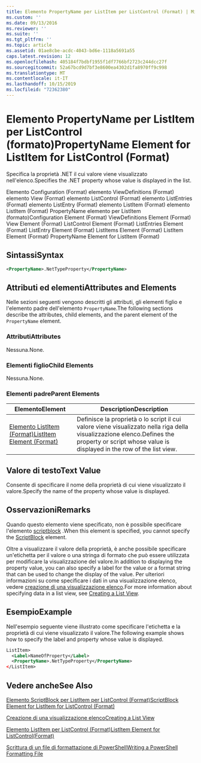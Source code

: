 ```yaml
---
title: Elemento PropertyName per ListItem per ListControl (Format) | Microsoft Docs
ms.custom: ''
ms.date: 09/13/2016
ms.reviewer: ''
ms.suite: ''
ms.tgt_pltfrm: ''
ms.topic: article
ms.assetid: 01ae8cbe-acdc-4043-bd6e-1118a5691a55
caps.latest.revision: 12
ms.openlocfilehash: 405184f7bdbf1955f1df7766bf2723c244dcc27f
ms.sourcegitcommit: 52a67bcd9d7bf3e8600ea4302d1fa8970ff9c998
ms.translationtype: MT
ms.contentlocale: it-IT
ms.lasthandoff: 10/15/2019
ms.locfileid: "72362380"
---
```

# <a name="propertyname-element-for-listitem-for-listcontrol-format"></a><span data-ttu-id="21077-102">Elemento PropertyName per ListItem per ListControl (formato)</span><span class="sxs-lookup"><span data-stu-id="21077-102">PropertyName Element for ListItem for ListControl (Format)</span></span>

<span data-ttu-id="21077-103">Specifica la proprietà .NET il cui valore viene visualizzato nell'elenco.</span><span class="sxs-lookup"><span data-stu-id="21077-103">Specifies the .NET property whose value is displayed in the list.</span></span>

<span data-ttu-id="21077-104">Elemento Configuration (Format) elemento ViewDefinitions (Format) elemento View (Format) elemento ListControl (Format) elemento ListEntries (Format) elemento ListEntry (Format) elemento ListItem (Format) elemento ListItem (Format) PropertyName elemento per ListItem (formato)</span><span class="sxs-lookup"><span data-stu-id="21077-104">Configuration Element (Format) ViewDefinitions Element (Format) View Element (Format) ListControl Element (Format) ListEntries Element (Format) ListEntry Element (Format) ListItems Element (Format) ListItem Element (Format) PropertyName Element for ListItem (Format)</span></span>

## <a name="syntax"></a><span data-ttu-id="21077-105">Sintassi</span><span class="sxs-lookup"><span data-stu-id="21077-105">Syntax</span></span>

```xml
<PropertyName>.NetTypeProperty</PropertyName>
```

## <a name="attributes-and-elements"></a><span data-ttu-id="21077-106">Attributi ed elementi</span><span class="sxs-lookup"><span data-stu-id="21077-106">Attributes and Elements</span></span>

<span data-ttu-id="21077-107">Nelle sezioni seguenti vengono descritti gli attributi, gli elementi figlio e l'elemento padre dell'elemento `PropertyName`.</span><span class="sxs-lookup"><span data-stu-id="21077-107">The following sections describe the attributes, child elements, and the parent element of the `PropertyName` element.</span></span>

### <a name="attributes"></a><span data-ttu-id="21077-108">Attributi</span><span class="sxs-lookup"><span data-stu-id="21077-108">Attributes</span></span>

<span data-ttu-id="21077-109">Nessuna.</span><span class="sxs-lookup"><span data-stu-id="21077-109">None.</span></span>

### <a name="child-elements"></a><span data-ttu-id="21077-110">Elementi figlio</span><span class="sxs-lookup"><span data-stu-id="21077-110">Child Elements</span></span>

<span data-ttu-id="21077-111">Nessuna.</span><span class="sxs-lookup"><span data-stu-id="21077-111">None.</span></span>

### <a name="parent-elements"></a><span data-ttu-id="21077-112">Elementi padre</span><span class="sxs-lookup"><span data-stu-id="21077-112">Parent Elements</span></span>

|<span data-ttu-id="21077-113">Elemento</span><span class="sxs-lookup"><span data-stu-id="21077-113">Element</span></span>|<span data-ttu-id="21077-114">Description</span><span class="sxs-lookup"><span data-stu-id="21077-114">Description</span></span>|
|-------------|-----------------|
|[<span data-ttu-id="21077-115">Elemento ListItem (Format)</span><span class="sxs-lookup"><span data-stu-id="21077-115">ListItem Element (Format)</span></span>](./listitem-element-for-listitems-for-listcontrol-format.md)|<span data-ttu-id="21077-116">Definisce la proprietà o lo script il cui valore viene visualizzato nella riga della visualizzazione elenco.</span><span class="sxs-lookup"><span data-stu-id="21077-116">Defines the property or script whose value is displayed in the row of the list view.</span></span>|

## <a name="text-value"></a><span data-ttu-id="21077-117">Valore di testo</span><span class="sxs-lookup"><span data-stu-id="21077-117">Text Value</span></span>

<span data-ttu-id="21077-118">Consente di specificare il nome della proprietà di cui viene visualizzato il valore.</span><span class="sxs-lookup"><span data-stu-id="21077-118">Specify the name of the property whose value is displayed.</span></span>

## <a name="remarks"></a><span data-ttu-id="21077-119">Osservazioni</span><span class="sxs-lookup"><span data-stu-id="21077-119">Remarks</span></span>

<span data-ttu-id="21077-120">Quando questo elemento viene specificato, non è possibile specificare l'elemento [scriptblock](./scriptblock-element-for-listitem-for-listcontrol-format.md) .</span><span class="sxs-lookup"><span data-stu-id="21077-120">When this element is specified, you cannot specify the [ScriptBlock](./scriptblock-element-for-listitem-for-listcontrol-format.md) element.</span></span>

<span data-ttu-id="21077-121">Oltre a visualizzare il valore della proprietà, è anche possibile specificare un'etichetta per il valore o una stringa di formato che può essere utilizzata per modificare la visualizzazione del valore.</span><span class="sxs-lookup"><span data-stu-id="21077-121">In addition to displaying the property value, you can also specify a label for the value or a format string that can be used to change the display of the value.</span></span> <span data-ttu-id="21077-122">Per ulteriori informazioni su come specificare i dati in una visualizzazione elenco, vedere [creazione di una visualizzazione elenco](./creating-a-list-view.md).</span><span class="sxs-lookup"><span data-stu-id="21077-122">For more information about specifying data in a list view, see [Creating a List View](./creating-a-list-view.md).</span></span>

## <a name="example"></a><span data-ttu-id="21077-123">Esempio</span><span class="sxs-lookup"><span data-stu-id="21077-123">Example</span></span>

<span data-ttu-id="21077-124">Nell'esempio seguente viene illustrato come specificare l'etichetta e la proprietà di cui viene visualizzato il valore.</span><span class="sxs-lookup"><span data-stu-id="21077-124">The following example shows how to specify the label and property whose value is displayed.</span></span>

```xml
ListItem>
  <Label>NameOfProperty</Label>
  <PropertyName>.NetTypeProperty</PropertyName>
</ListItem>

```

## <a name="see-also"></a><span data-ttu-id="21077-125">Vedere anche</span><span class="sxs-lookup"><span data-stu-id="21077-125">See Also</span></span>

[<span data-ttu-id="21077-126">Elemento ScriptBlock per ListItem per ListControl (Format)</span><span class="sxs-lookup"><span data-stu-id="21077-126">ScriptBlock Element for ListItem for ListControl (Format)</span></span>](./scriptblock-element-for-listitem-for-listcontrol-format.md)

[<span data-ttu-id="21077-127">Creazione di una visualizzazione elenco</span><span class="sxs-lookup"><span data-stu-id="21077-127">Creating a List View</span></span>](./creating-a-list-view.md)

[<span data-ttu-id="21077-128">Elemento ListItem per ListControl (Format)</span><span class="sxs-lookup"><span data-stu-id="21077-128">ListItem Element for ListControl(Format)</span></span>](./listitem-element-for-listitems-for-listcontrol-format.md)

[<span data-ttu-id="21077-129">Scrittura di un file di formattazione di PowerShell</span><span class="sxs-lookup"><span data-stu-id="21077-129">Writing a PowerShell Formatting File</span></span>](./writing-a-powershell-formatting-file.md)

